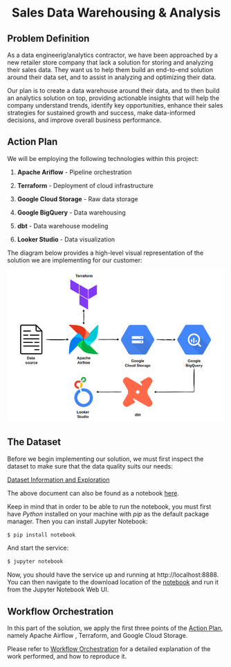# <div align="center">Sales Data Warehousing & Analysis</div>

## Problem Definition

As a data engineerig/analytics contractor, we have been approached by a new retailer store company that lack a solution for storing and analyzing their sales data. They want us to help them build an end-to-end solution around their data set, and to assist in analyzing and optimizing their data. 

Our plan is to create a data warehouse around their data, and to then build an analytics solution on top, providing actionable insights that will help the company understand trends, identify key opportunities, enhance their sales strategies for sustained growth and success, make data-informed decisions, and improve overall business performance.

## Action Plan

We will be employing the following technologies within this project:

1. __Apache Ariflow__ - Pipeline orchestration 

2. __Terraform__ - Deployment of cloud infrastructure

3. __Google Cloud Storage__ - Raw data storage

4. __Google BigQuery__ - Data warehousing

5. __dbt__ - Data warehouse modeling

6. __Looker Studio__ - Data visualization

The diagram below provides a high-level visual representation of the solution we are implementing for our customer:

![Pipeline diagram](./images/diagram.png)

## The Dataset

Before we begin implementing our solution, we must first inspect the dataset to make sure that the data quality suits our needs:

[Dataset Information and Exploration](./01_dataset/README.md)

The above document can also be found as a notebook [here](./01_dataset/dataset_exploration.ipynb). 

Keep in mind that in order to be able to run the notebook, you must first have _Python_ installed on your machine with _pip_ as the default package manager. Then you can install Jupyter Notebook:

```bash 
$ pip install notebook
```

And start the service:

```bash
$ jupyter notebook
```

Now, you should have the service up and running at http://localhost:8888. You can then navigate to the download location of the [notebook](./01_dataset/dataset_exploration.ipynb) and run it from the Jupyter Notebook Web UI.

## Workflow Orchestration

In this part of the solution, we apply the first three points of the [Action Plan](#action-plan), namely Apache Airflow , Terraform, and Google Cloud Storage.

Please refer to [Workflow Orchestration](./02_workflow_orchestration/README.md) for a detailed explanation of the work performed, and how to reproduce it.